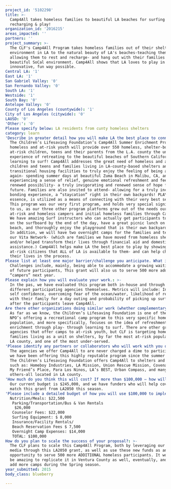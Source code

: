 ```yaml
---
project_id: '5102298'
title: >-
  Camp4All takes homeless families to beautiful LA beaches for surfing
  recharging & play!
organization_id: '2016215'
areas_impacted: ''
partners: ''
project_summary: >-
  The CLF's Camp4All Program takes homeless families out of their shelter
  environment in LA to the natural beauty of LA's beaches-teaching them to surf,
  allowing them to rest and recharge- and hang out with their families in a
  beautiful SoCal environment. Camp4All shows that LA loves to play in the most
  innovative, fun way possible.
Central LA: '1'
East LA: '1'
San Gabriel Valley: '0'
San Fernando Valley: '0'
South LA: '1'
Westside: '1'
South Bay: '0'
Antelope Valley: '0'
County of Los Angeles (countywide): '1'
City of Los Angeles (citywide): '0'
LAUSD: '0'
'Other:': '0'
Please specify below: LA residents from cunty homeless shelters
category: learn
'Describe in greater detail how you will make LA the best place to connect:': >-
  The Children’s Lifesaving Foundation’s Camp4All Summer Enrichment Program for
  homeless and at-risk youth will provide over 550 homeless, shelter-bound and
  at-risk children, teens and their parents from the L.A. county the unique
  experience of retreating to the beautiful beaches of Southern California-and
  learning to surf! Camp4All addresses the great need of homeless and at-risk
  children and teens and families living in LA-county-based shelters and
  transitional housing facilities to truly enjoy the feeling of being a child
  again- spending summer days at beautiful Zuma Beach in Malibu, CA, and
  experiencing a sense of relief, genuine emotional refreshment and feeling of
  renewed possibility- a truly invigorating and renewed sense of hope for the
  future. Families are also invited to attend- allowing for a truly incredible
  bonding experience, a “staycation” right in their own backyards! PLAY, in
  essence, is utilized as a means of connecting with their very best selves.
  This program was our very first program, and holds very special significance
  to us, as our three other program platforms grew out of the needs our original
  at-risk and homeless campers and initial homeless families through Camp4All.
  We have amazing Surf instructors who can actually get participants to stand up
  on the surfboard by the end of the day, have a great picnic lunch on the
  beach, and thoroughly enjoy the playground that is their own backyard in LA.
  In addition, we will have two overnight camps for the families and teens in
  our Vita Network- (which are families we have moved from homeless shelters
  and/or helped transform their lives through financial aid and domestic
  assistance.) Camp4All helps make LA the best place to play by showing its most
  at-risk citizens that ALL of LA is available to them- and can help change
  their lives in the process.
Please list at least one major barrier/challenge you anticipate. What is your strategy for overcoming these obstacles?: >-
  Challenges include, mainly, being able to accommodate a growing waiting list
  of future participants, This grant will also us to serve 500 more additional
  “campers” next year.
Please explain how you will evaluate your work.: >-
  In the pas, we have evaluated this program both in-house and through the
  different participating agencies themselves. Metrics will include: Increase in
  self confidence, overcoming fear of the ocean/water, likelihood of returning
  with their family for a day outing and probability of picking up surfing again
  after the participants leave Camp4All.
Are there other organizations doing similar work (whether complementary or competitive)? What is unique about your proposed approach?: >-
  As far as we know, the Children’s Lifesaving Foundation is one of the only
  NPO’s offering a recreational camp program to this very specific homeless
  population, and more specifically, focuses on the idea of refreshment and
  enrichment through play- through learning to surf. There are other great
  agencies that offer camps to at-risk youth, but CLF is targeting homeless
  families living as a unit on shelters, by far the most at-risk population in
  LA county, and one of the most under-served.
'Please identify any partners or collaborators who will work with you on this project. How much of the $100,000 grant award will each partner receive?': >-
  The agencies we offer Camp4All to are never charged a dime to participate, and
  we have been offering this highly reputable program since the summer of 1993.
  The Children’s Lifesaving Foundation offers Camp4All to shelters and agencies
  such as: Homeboy Industries, LA Mission, Union Rescue Mission, Covenant House,
  My Friend’s Place, Para Los Ninos, LA’s BEST, Urban Compass, and many
  others-all located in LA county.
'How much do you think this will cost? If more than $100,000 – how will you cover the additional costs?': >-
  Our current budget is $245,000, and we have funders who will help cover and
  match this grant from LA2050 this season.
'Please include a detailed budget of how you will use $100,000 to implement this project.': |-
  Nutrition/Meals: $22,500
   Parking/Transportation/Bus & Van Rentals
    $26,000
   Counselor Fees: $22,000
   Surfing Equipment: $ 8,000 
   Insurance/Facility Rentals/
   Beach Reservation Fees $ 7,500
   Overnight Camp Expenses: $14,000
   TOTAL: $100,000
How do you plan to scale the success of your proposal?: >-
  The CLF plans to scale this Camp4All Program, both by leveraging our social
  media through this LA2050 grant, as well as use these new funds as an
  opportunity to serve 500 more ADDITIONAL homeless participants. It would also
  be amazing to replicate it in Ventura County as well, eventually, and to also
  add more camps during the Spring season.
year_submitted: 2015
body_class: blueberry

---
```

